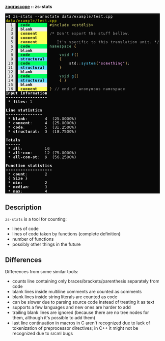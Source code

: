 **[zograscope][zograscope] :: zs-stats**

![Screenshot](data/example/screenshot.png)

## Description ##

`zs-stats` is a tool for counting:
 * lines of code
 * lines of code taken by functions (complete definition)
 * number of functions
 * possibly other things in the future

## Differences ##

Differences from some similar tools:
 * counts line containing only braces/brackets/parenthesis separately from code
 * blank lines inside multiline comments are counted as comments
 * blank lines inside string literals are counted as code
 * can be slower due to parsing source code instead of treating it as text
 * supports a few languages and new ones are harder to add
 * trailing blank lines are ignored (because there are no tree nodes for them,
   although it's possible to add them)
 * last line continuation in macros in C aren't recognized due to lack of
   tokenization of preprocessor directives; in C++ it might not be recognized
   due to srcml bugs

[zograscope]: ../../README.md
